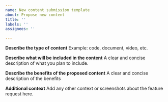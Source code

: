 ```yaml
---
name: New content submission template
about: Propose new content
title: ''
labels: ''
assignees: ''

---
```


**Describe the type of content**
Example: code, document, video, etc.

**Describe what will be included in the content**
A clear and concise description of what you plan to include.

**Describe the benefits of the proposed content**
A clear and concise description of the benefits

**Additional context**
Add any other context or screenshots about the feature request here.
